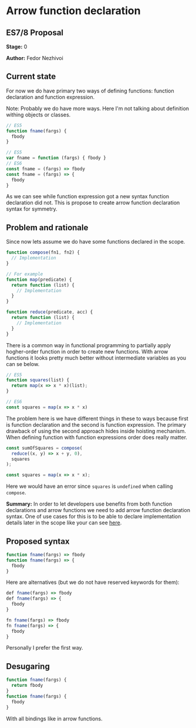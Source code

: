 # Arrow function declaration

## ES7/8 Proposal

**Stage:** 0

**Author:** Fedor Nezhivoi

## Current state

For now we do have primary two ways of defining functions: function declaration and function expression.

Note: Probably we do have more ways. Here I'm not talking about definition withing objects or classes.

```js
// ES5
function fname(fargs) {
  fbody
}

// ES5
var fname = function (fargs) { fbody }
// ES6
const fname = (fargs) => fbody
const fname = (fargs) => {
  fbody
}
```

As we can see while function expression got a new syntax function declaration did not.
This is propose to create arrow function declaration syntax for symmetry.

## Problem and rationale

Since now lets assume we do have some functions declared in the scope.

```js
function compose(fn1, fn2) {
  // Implementation
}

// For example
function map(predicate) {
  return function (list) {
    // Implementation
  }
}

function reduce(predicate, acc) {
  return function (list) {
    // Implementation
  }
}
```

There is a common way in functional programming to partially apply hogher-order function in order to create new functions.
With arrow functions it looks pretty much better without intermediate variables as you can se below.

```js
// ES5
function squares(list) {
  return map(x => x * x)(list);
}

// ES6
const squares = map(x => x * x)
```

The problem here is we have different things in these to ways because first is function declaration and the second is function expression. The primary drawback of using the second approach hides inside hoisting mechanism. When defining function with function expressions order does really matter.

```js
const sumOfSquares = compose(
  reduce((x, y) => x + y, 0),
  squares
);

const squares = map(x => x * x);
```

Here we would have an error since `squares` is `undefined` when calling `compose`.

**Summary:** In order to let developers use benefits from both function declarations and arrow functions we need to add arrow function declaration syntax. One of use cases for this is to be able to declare implementation details later in the scope like your can see [here](https://github.com/graphql/graphql-js/blob/master/src/execution/execute.js).

## Proposed syntax

```js
function fname(fargs) => fbody
function fname(fargs) => {
  fbody
}
```

Here are alternatives (but we do not have reserved keywords for them):
```js
def fname(fargs) => fbody
def fname(fargs) => {
  fbody
}

fn fname(fargs) => fbody
fn fname(fargs) => {
  fbody
}
```
Personally I prefer the first way.

## Desugaring

```js
function fname(fargs) {
  return fbody
}
function fname(fargs) {
  fbody
}
```
With all bindings like in arrow functions.
